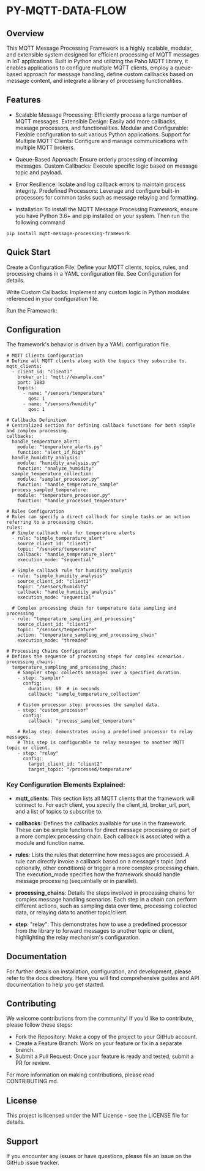 # PY-MQTT-DATA-FLOW

## Overview

This MQTT Message Processing Framework is a highly scalable, modular, and extensible system designed for efficient processing of MQTT messages in IoT applications. Built in Python and utilizing the Paho MQTT library, it enables applications to configure multiple MQTT clients, employ a queue-based approach for message handling, define custom callbacks based on message content, and integrate a library of processing functionalities.

## Features

- Scalable Message Processing: Efficiently process a large number of MQTT messages.
Extensible Design: Easily add more callbacks, message processors, and functionalities.
Modular and Configurable: Flexible configuration to suit various Python applications.
Support for Multiple MQTT Clients: Configure and manage communications with multiple MQTT brokers.

- Queue-Based Approach: Ensure orderly processing of incoming messages.
Custom Callbacks: Execute specific logic based on message topic and payload.

- Error Resilience: Isolate and log callback errors to maintain process integrity.
Predefined Processors: Leverage and configure built-in processors for common tasks such as message relaying and formatting.

- Installation
To install the MQTT Message Processing Framework, ensure you have Python 3.6+ and pip installed on your system. Then run the following command

`pip install mqtt-message-processing-framework`

## Quick Start

Create a Configuration File: Define your MQTT clients, topics, rules, and processing chains in a YAML configuration file. See Configuration for details.

Write Custom Callbacks: Implement any custom logic in Python modules referenced in your configuration file.

Run the Framework:

## Configuration

The framework's behavior is driven by a YAML configuration file.

```
# MQTT Clients Configuration
# Define all MQTT clients along with the topics they subscribe to.
mqtt_clients:
  - client_id: "client1"
    broker_url: "mqtt://example.com"
    port: 1883
    topics:
      - name: "/sensors/temperature"
        qos: 1
      - name: "/sensors/humidity"
        qos: 1

# Callbacks Definition
# Centralized section for defining callback functions for both simple and complex processing.
callbacks:
  handle_temperature_alert:
    module: "temperature_alerts.py"
    function: "alert_if_high"
  handle_humidity_analysis:
    module: "humidity_analysis.py"
    function: "analyze_humidity"
  sample_temperature_collection:
    module: "sampler_processor.py"
    function: "handle_temperature_sample"
  process_sampled_temperature:
    module: "temperature_processor.py"
    function: "handle_processed_temperature"

# Rules Configuration
# Rules can specify a direct callback for simple tasks or an action referring to a processing chain.
rules:
  # Simple callback rule for temperature alerts
  - rule: "simple_temperature_alert"
    source_client_id: "client1"
    topic: "/sensors/temperature"
    callback: "handle_temperature_alert"
    execution_mode: "sequential"
  
  # Simple callback rule for humidity analysis
  - rule: "simple_humidity_analysis"
    source_client_id: "client1"
    topic: "/sensors/humidity"
    callback: "handle_humidity_analysis"
    execution_mode: "sequential"
  
  # Complex processing chain for temperature data sampling and processing
  - rule: "temperature_sampling_and_processing"
    source_client_id: "client1"
    topic: "/sensors/temperature"
    action: "temperature_sampling_and_processing_chain"
    execution_mode: "threaded"

# Processing Chains Configuration
# Defines the sequence of processing steps for complex scenarios.
processing_chains:
  temperature_sampling_and_processing_chain:
    # Sampler step: collects messages over a specified duration.
    - step: "sampler"
      config:
        duration: 60  # in seconds
        callback: "sample_temperature_collection"
    
    # Custom processor step: processes the sampled data.
    - step: "custom_processor"
      config:
        callback: "process_sampled_temperature"
    
    # Relay step: demonstrates using a predefined processor to relay messages.
    # This step is configurable to relay messages to another MQTT topic or client.
    - step: "relay"
      config:
        target_client_id: "client2"
        target_topic: "/processed/temperature"
```

### Key Configuration Elements Explained:

- **mqtt_clients**: This section lists all MQTT clients that the framework will connect to. For each client, you specify the client_id, broker_url, port, and a list of topics to subscribe to.

- **callbacks**: Defines the callbacks available for use in the framework. These can be simple functions for direct message processing or part of a more complex processing chain. Each callback is associated with a module and function name.

- **rules**: Lists the rules that determine how messages are processed. A rule can directly invoke a callback based on a message's topic (and optionally, other conditions) or trigger a more complex processing chain. The execution_mode specifies how the framework should handle message processing (sequentially or in parallel).

- **processing_chains**: Details the steps involved in processing chains for complex message handling scenarios. Each step in a chain can perform different actions, such as sampling data over time, processing collected data, or relaying data to another topic/client.

- **step**: "relay": This demonstrates how to use a predefined processor from the library to forward messages to another topic or client, highlighting the relay mechanism's configuration.

## Documentation

For further details on installation, configuration, and development, please refer to the docs directory. Here you will find comprehensive guides and API documentation to help you get started.

## Contributing

We welcome contributions from the community! If you'd like to contribute, please follow these steps:

- Fork the Repository: Make a copy of the project to your GitHub account.
- Create a Feature Branch: Work on your feature or fix in a separate branch.
- Submit a Pull Request: Once your feature is ready and tested, submit a PR for review.

For more information on making contributions, please read CONTRIBUTING.md.

## License

This project is licensed under the MIT License - see the LICENSE file for details.

## Support

If you encounter any issues or have questions, please file an issue on the GitHub issue tracker.